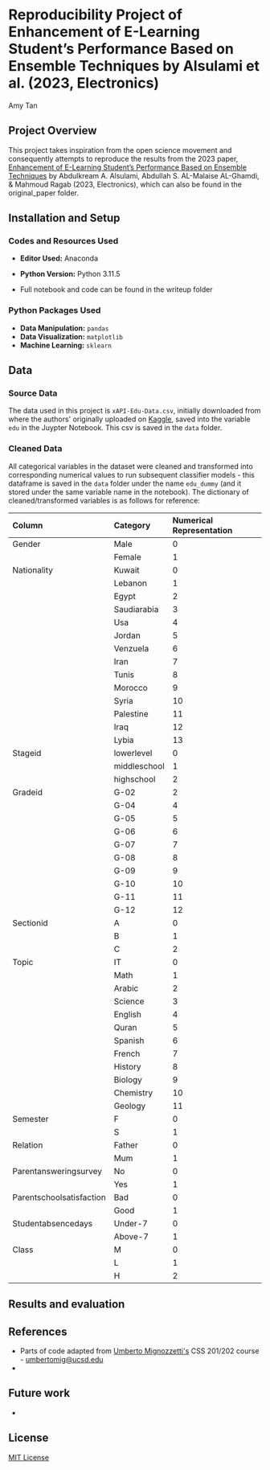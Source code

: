 # Reproducibility Project of Enhancement of E-Learning Student’s Performance Based on Ensemble Techniques by Alsulami et al. (2023, Electronics)
Amy Tan

## Project Overview

This project takes inspiration from the open science movement and consequently attempts to reproduce the results from the 2023 paper, [Enhancement of E-Learning Student’s Performance Based on Ensemble Techniques](https://www.researchgate.net/publication/369489648_Enhancement_of_E-Learning_Student's_Performance_Based_on_Ensemble_Techniques) by Abdulkream A. Alsulami, Abdullah S. AL-Malaise AL-Ghamdi, & Mahmoud Ragab (2023, Electronics), which can also be found in the original_paper folder.


## Installation and Setup
### Codes and Resources Used

- **Editor Used:**  Anaconda
- **Python Version:** Python 3.11.5

- Full notebook and code can be found in the writeup folder

### Python Packages Used

- **Data Manipulation:** `pandas`
- **Data Visualization:** `matplotlib`
- **Machine Learning:** `sklearn`
  
## Data
### Source Data
The data used in this project is `xAPI-Edu-Data.csv`, initially downloaded from where the authors' originally uploaded on [Kaggle](https://www.kaggle.com/datasets/aljarah/xAPI-Edu-Data), saved into the variable `edu` in the Juypter Notebook. This csv is saved in the `data` folder.

### Cleaned Data
All categorical variables in the dataset were cleaned and transformed into corresponding numerical values to run subsequent classifier models - this dataframe is saved in the `data` folder under the name `edu_dummy` (and it stored under the same variable name in the notebook). The dictionary of cleaned/transformed variables is as follows for reference:


| **Column**               | **Category** | **Numerical Representation** |
|:-------------------------|:-------------|:-----------------------------|
| Gender                   | Male         | 0                            |
|                          | Female       | 1                            |
| Nationality              | Kuwait       | 0                            |
|                          | Lebanon      | 1                            |
|                          | Egypt        | 2                            |
|                          | Saudiarabia  | 3                            |
|                          | Usa          | 4                            |
|                          | Jordan       | 5                            |
|                          | Venzuela     | 6                            |
|                          | Iran         | 7                            |
|                          | Tunis        | 8                            |
|                          | Morocco      | 9                            |
|                          | Syria        | 10                           |
|                          | Palestine    | 11                           |
|                          | Iraq         | 12                           |
|                          | Lybia        | 13                           |
| Stageid                  | lowerlevel   | 0                            |
|                          | middleschool | 1                            |
|                          | highschool   | 2                            |
| Gradeid                  | G-02         | 2                            |
|                          | G-04         | 4                            |
|                          | G-05         | 5                            |
|                          | G-06         | 6                            |
|                          | G-07         | 7                            |
|                          | G-08         | 8                            |
|                          | G-09         | 9                            |
|                          | G-10         | 10                           |
|                          | G-11         | 11                           |
|                          | G-12         | 12                           |
| Sectionid                | A            | 0                            |
|                          | B            | 1                            |
|                          | C            | 2                            |
| Topic                    | IT           | 0                            |
|                          | Math         | 1                            |
|                          | Arabic       | 2                            |
|                          | Science      | 3                            |
|                          | English      | 4                            |
|                          | Quran        | 5                            |
|                          | Spanish      | 6                            |
|                          | French       | 7                            |
|                          | History      | 8                            |
|                          | Biology      | 9                            |
|                          | Chemistry    | 10                           |
|                          | Geology      | 11                           |
| Semester                 | F            | 0                            |
|                          | S            | 1                            |
| Relation                 | Father       | 0                            |
|                          | Mum          | 1                            |
| Parentansweringsurvey    | No           | 0                            |
|                          | Yes          | 1                            |
| Parentschoolsatisfaction | Bad          | 0                            |
|                          | Good         | 1                            |
| Studentabsencedays       | Under-7      | 0                            |
|                          | Above-7      | 1                            |
| Class                    | M            | 0                            |
|                          | L            | 1                            |
|                          | H            | 2                            |

## Results and evaluation

## References
- Parts of code adapted from [Umberto Mignozzetti's](https://umbertomig.com/) CSS 201/202 course - umbertomig@ucsd.edu
- 
  
## Future work
- 

## License
[MIT License](https://opensource.org/license/mit/)
